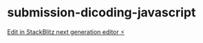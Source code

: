 # submission-dicoding-javascript

[Edit in StackBlitz next generation editor ⚡️](https://stackblitz.com/~/github.com/MuhamadAdrian/submission-dicoding-javascript)
